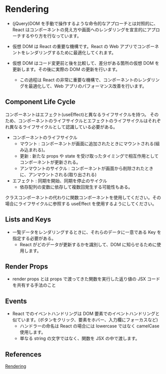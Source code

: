 # Rendering

- (jQuery)DOM を手動で操作するような命令的なアプローチとは対照的に、React はコンポーネントの見え方や画面へのレンダリングを宣言的にアプローチするやり方を行なっています。

- 仮想 DOM は React の重要な機構です。React の Web アプリでコンポーネントをレンダリングするために最適化してくれます。

- 仮想 DOM はコード変更前と後を比較して、差分がある箇所の仮想 DOM を更新します。その後に実際の DOM の更新を行います。
  - この過程は React の非常に重要な機構で、コンポーネントのレンダリングを最適化して、Web アプリのパフォーマンス改善を行います。

## Component Life Cycle

コンポーネントはエフェクト(useEffect)と異なるライフサイクルを持つ。
そのため、コンポーネントのライフサイクルとエフェクトのライフサイクルはそれぞれ異なるライフサイクルとして認識している必要がある。

- コンポーネントのライフサイクル
  - マウント : コンポーネントが画面に追加されたときにマウントされる(組み込まれる)。
  - 更新 : 新たな props や state を受け取ったタイミングで相互作用としてコンポーネントが更新される。
  - アンマウントのサイクル : コンポーネントが画面から削除されたときに、アンマウントされる(取り出される)
- エフェクト : 同期を開始、同期を停止のサイクル
  - 依存配列の変数に依存して複数回発生する可能性もある。

クラスコンポーネントの代わりに関数コンポーネントを使用してください。その場合にライフサイクルに参照する useEffect を使用するようにしてください。

## Lists and Keys

- 一覧データをレンダリングするときに、それらのデータに一意である Key を指定する必要がある。
  - React がどのデータが更新するかを識別して、DOM に知らせるために使用します。

## Render Props

- render props とは props で渡ってきた関数を実行した返り値の JSX コードを共有する手法のこと

## Events

- React でのイベントハンドリングは DOM 要素でのイベントハンドリングと似ています。(ボタンをクリック、要素をホバー、入力欄にフォーカスなど)
  - ハンドラーの命名は React の場合には lowercase ではなく camelCase 使用します。
  - 単なる string の文字ではなく、関数を JSX の中で渡します。

## References

[Rendering
](https://roadmap.sh/react)
